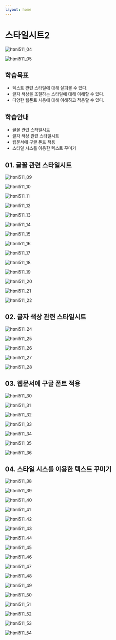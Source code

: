 ```yaml
---
layout: home
---
```


# 스타일시트2











![html511_04](./img/html511_04.png)

![html511_05](./img/html511_05.png)



## 학습목표

* 텍스트 관련 스타일에 대해 살펴볼 수 있다.
* 글자 색상을 조절하는 스타일에 대해 이해할 수 있다.
* 다양한 웹폰트 사용에 대해 이해하고 적용할 수 있다.



## 학습안내

* 글꼴 관련 스타일시트
* 글자 색상 관련 스타일시트
* 웹문서에 구글 폰트 적용
* 스타일 시스틀 이용한 텍스트 꾸미기



## 01. 글꼴 관련 스타일시트







![html511_09](./img/html511_09.png)

![html511_10](./img/html511_10.png)

![html511_11](./img/html511_11.png)

![html511_12](./img/html511_12.png)

![html511_13](./img/html511_13.png)

![html511_14](./img/html511_14.png)

![html511_15](./img/html511_15.png)

![html511_16](./img/html511_16.png)

![html511_17](./img/html511_17.png)

![html511_18](./img/html511_18.png)

![html511_19](./img/html511_19.png)

![html511_20](./img/html511_20.png)

![html511_21](./img/html511_21.png)

![html511_22](./img/html511_22.png)



## 02. 글자 색상 관련 스타일시트







![html511_24](./img/html511_24.png)

![html511_25](./img/html511_25.png)

![html511_26](./img/html511_26.png)

![html511_27](./img/html511_27.png)

![html511_28](./img/html511_28.png)



## 03. 웹문서에 구글 폰트 적용





![html511_30](./img/html511_30.png)

![html511_31](./img/html511_31.png)

![html511_32](./img/html511_32.png)

![html511_33](./img/html511_33.png)

![html511_34](./img/html511_34.png)

![html511_35](./img/html511_35.png)

![html511_36](./img/html511_36.png)



## 04. 스타일 시스를 이용한 텍스트 꾸미기







![html511_38](./img/html511_38.png)

![html511_39](./img/html511_39.png)

![html511_40](./img/html511_40.png)

![html511_41](./img/html511_41.png)

![html511_42](./img/html511_42.png)

![html511_43](./img/html511_43.png)

![html511_44](./img/html511_44.png)

![html511_45](./img/html511_45.png)

![html511_46](./img/html511_46.png)

![html511_47](./img/html511_47.png)

![html511_48](./img/html511_48.png)

![html511_49](./img/html511_49.png)

![html511_50](./img/html511_50.png)

![html511_51](./img/html511_51.png)

![html511_52](./img/html511_52.png)

![html511_53](./img/html511_53.png)

![html511_54](./img/html511_54.png)












